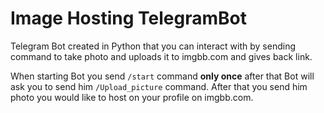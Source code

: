 # Image Hosting TelegramBot

Telegram Bot created in Python that you can interact with by sending command to take photo and uploads it to imgbb.com and gives back link.

When starting Bot you send ```/start``` command **only once** after that Bot will ask you to send him ```/Upload_picture``` command.
After that you send him photo you would like to host on your profile on imgbb.com.
